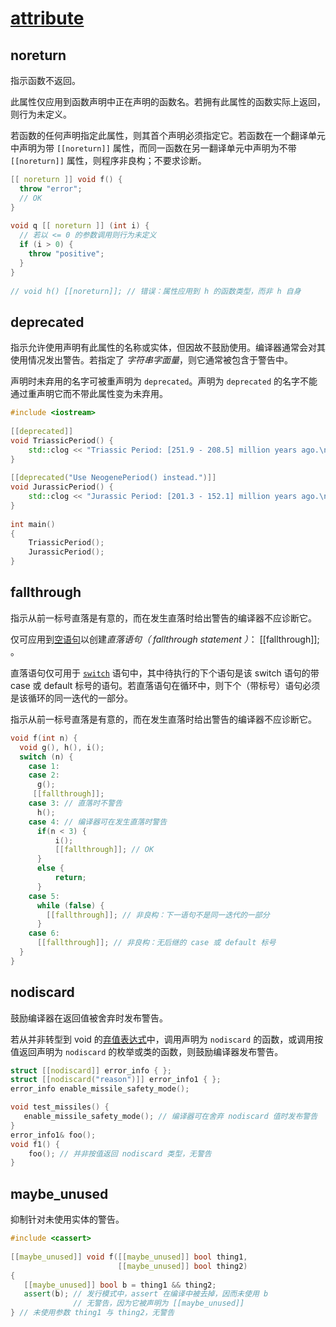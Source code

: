 # [attribute](https://zh.cppreference.com/w/cpp/language/attributes)

## noreturn

指示函数不返回。

此属性仅应用到函数声明中正在声明的函数名。若拥有此属性的函数实际上返回，则行为未定义。

若函数的任何声明指定此属性，则其首个声明必须指定它。若函数在一个翻译单元中声明为带 `[[noreturn]]` 属性，而同一函数在另一翻译单元中声明为不带 `[[noreturn]]` 属性，则程序非良构；不要求诊断。

```c++
[[ noreturn ]] void f() {
  throw "error";
  // OK
}
 
void q [[ noreturn ]] (int i) {
  // 若以 <= 0 的参数调用则行为未定义
  if (i > 0) {
    throw "positive";
  }
}
 
// void h() [[noreturn]]; // 错误：属性应用到 h 的函数类型，而非 h 自身
```

## deprecated

指示允许使用声明有此属性的名称或实体，但因故不鼓励使用。编译器通常会对其使用情况发出警告。若指定了 *字符串字面量*，则它通常被包含于警告中。

声明时未弃用的名字可被重声明为 `deprecated`。声明为 `deprecated` 的名字不能通过重声明它而不带此属性变为未弃用。

```c++
#include <iostream>
 
[[deprecated]]
void TriassicPeriod() {
    std::clog << "Triassic Period: [251.9 - 208.5] million years ago.\n";
}
 
[[deprecated("Use NeogenePeriod() instead.")]]
void JurassicPeriod() {
    std::clog << "Jurassic Period: [201.3 - 152.1] million years ago.\n";
}
 
int main()
{
    TriassicPeriod();
    JurassicPeriod();
}
```

## fallthrough

指示从前一标号直落是有意的，而在发生直落时给出警告的编译器不应诊断它。

仅可应用到[空语句](https://zh.cppreference.com/w/cpp/language/statements#.E8.A1.A8.E8.BE.BE.E5.BC.8F.E8.AF.AD.E5.8F.A5)以创建*直落语句（ fallthrough statement ）*： [[fallthrough]]; 。

直落语句仅可用于 [`switch`](https://zh.cppreference.com/w/cpp/language/switch) 语句中，其中待执行的下个语句是该 switch 语句的带 case 或 default 标号的语句。若直落语句在循环中，则下个（带标号）语句必须是该循环的同一迭代的一部分。

指示从前一标号直落是有意的，而在发生直落时给出警告的编译器不应诊断它。

```c++
void f(int n) {
  void g(), h(), i();
  switch (n) {
    case 1:
    case 2:
      g();
     [[fallthrough]];
    case 3: // 直落时不警告
      h();
    case 4: // 编译器可在发生直落时警告
      if(n < 3) {
          i();
          [[fallthrough]]; // OK
      }
      else {
          return;
      }
    case 5:
      while (false) {
        [[fallthrough]]; // 非良构：下一语句不是同一迭代的一部分
      }
    case 6:
      [[fallthrough]]; // 非良构：无后继的 case 或 default 标号
  }
}
```

## nodiscard

鼓励编译器在返回值被舍弃时发布警告。

若从并非转型到 void 的[弃值表达式](https://zh.cppreference.com/w/cpp/language/expressions#.E5.BC.83.E5.80.BC.E8.A1.A8.E8.BE.BE.E5.BC.8F)中，调用声明为 `nodiscard` 的函数，或调用按值返回声明为 `nodiscard` 的枚举或类的函数，则鼓励编译器发布警告。

```c++
struct [[nodiscard]] error_info { };
struct [[nodiscard("reason")]] error_info1 { };
error_info enable_missile_safety_mode();

void test_missiles() {
   enable_missile_safety_mode(); // 编译器可在舍弃 nodiscard 值时发布警告
}
error_info1& foo();
void f1() {
    foo(); // 并非按值返回 nodiscard 类型，无警告
}
```

## maybe_unused

抑制针对未使用实体的警告。

```c++
#include <cassert>
 
[[maybe_unused]] void f([[maybe_unused]] bool thing1,
                        [[maybe_unused]] bool thing2)
{
   [[maybe_unused]] bool b = thing1 && thing2;
   assert(b); // 发行模式中，assert 在编译中被去掉，因而未使用 b
              // 无警告，因为它被声明为 [[maybe_unused]]
} // 未使用参数 thing1 与 thing2，无警告
```

